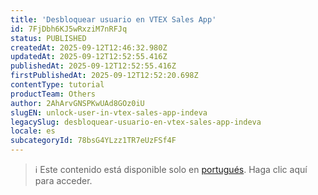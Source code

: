 ```yaml
---
title: 'Desbloquear usuario en VTEX Sales App'
id: 7FjDbh6KJ5wRxziM7nRFJq
status: PUBLISHED
createdAt: 2025-09-12T12:46:32.980Z
updatedAt: 2025-09-12T12:52:55.416Z
publishedAt: 2025-09-12T12:52:55.416Z
firstPublishedAt: 2025-09-12T12:52:20.698Z
contentType: tutorial
productTeam: Others
author: 2AhArvGNSPKwUAd8GOz0iU
slugEN: unlock-user-in-vtex-sales-app-indeva
legacySlug: desbloquear-usuario-en-vtex-sales-app-indeva
locale: es
subcategoryId: 78bsG4YLzz1TR7eUzFSf4F
---
```


> ℹ️ Este contenido está disponible solo en [portugués](/pt/tutorial/untitled-entry-2025-09-12-at-12-46-32-indeva--7FjDbh6KJ5wRxziM7nRFJq). Haga clic aquí para acceder.
